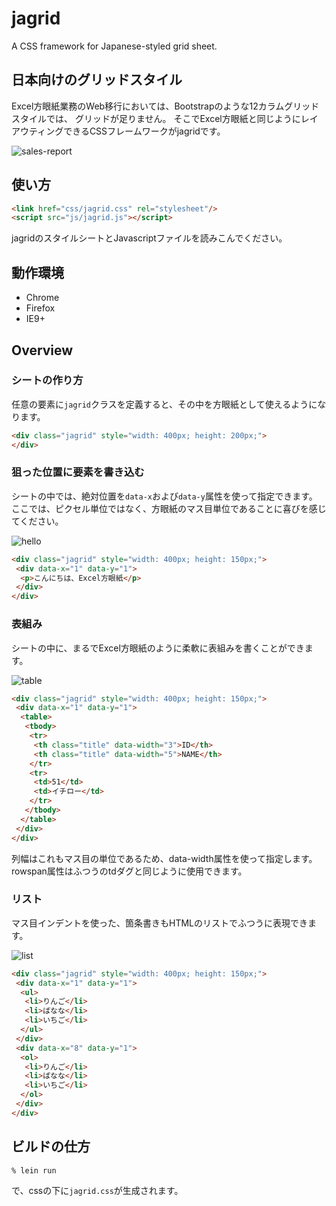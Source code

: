 jagrid
=======

A CSS framework for Japanese-styled grid sheet.

## 日本向けのグリッドスタイル

Excel方眼紙業務のWeb移行においては、Bootstrapのような12カラムグリッドスタイルでは、
グリッドが足りません。
そこでExcel方眼紙と同じようにレイアウティングできるCSSフレームワークがjagridです。

![sales-report](https://farm8.staticflickr.com/7215/13942407502_b513163fcf.jpg)

## 使い方

```html
<link href="css/jagrid.css" rel="stylesheet"/>
<script src="js/jagrid.js"></script>
```

jagridのスタイルシートとJavascriptファイルを読みこんでください。

## 動作環境

* Chrome
* Firefox
* IE9+

## Overview

### シートの作り方

任意の要素に`jagrid`クラスを定義すると、その中を方眼紙として使えるようになります。

```html
<div class="jagrid" style="width: 400px; height: 200px;">
</div>
```

### 狙った位置に要素を書き込む

シートの中では、絶対位置を`data-x`および`data-y`属性を使って指定できます。
ここでは、ピクセル単位ではなく、方眼紙のマス目単位であることに喜びを感じてください。

![hello](https://farm8.staticflickr.com/7207/13965476593_0f84a05a00.jpg)

```html
<div class="jagrid" style="width: 400px; height: 150px;">
 <div data-x="1" data-y="1">
  <p>こんにちは、Excel方眼紙</p>
 </div>
</div>
```

### 表組み

シートの中に、まるでExcel方眼紙のように柔軟に表組みを書くことができます。

![table](https://farm3.staticflickr.com/2902/13942308062_ebc5aa18ef.jpg)

```html
<div class="jagrid" style="width: 400px; height: 150px;">
 <div data-x="1" data-y="1">
  <table>
   <tbody>
    <tr>
     <th class="title" data-width="3">ID</th>
     <th class="title" data-width="5">NAME</th>
    </tr>
    <tr>
     <td>51</td>
     <td>イチロー</td>
    </tr>
   </tbody>
  </table>
 </div>
</div>
```

列幅はこれもマス目の単位であるため、data-width属性を使って指定します。rowspan属性はふつうのtdダグと同じように使用できます。

### リスト

マス目インデントを使った、箇条書きもHTMLのリストでふつうに表現できます。

![list](https://farm8.staticflickr.com/7025/13965476453_a30eddce47.jpg)

```html
<div class="jagrid" style="width: 400px; height: 150px;">
 <div data-x="1" data-y="1">
  <ul>
   <li>りんご</li>
   <li>ばなな</li>
   <li>いちご</li>
  </ul>
 </div>
 <div data-x="8" data-y="1">
  <ol>
   <li>りんご</li>
   <li>ばなな</li>
   <li>いちご</li>
  </ol>
 </div>
</div>
```

## ビルドの仕方

```
% lein run
```

で、cssの下に`jagrid.css`が生成されます。
